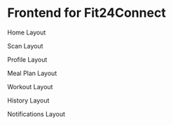 # Frontend for Fit24Connect

Home Layout

Scan Layout

Profile Layout

Meal Plan Layout

Workout Layout

History Layout

Notifications Layout
